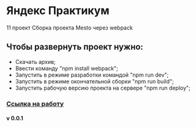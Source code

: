 # Яндекс Практикум 
11 проект
Сборка проекта Mesto через webpack 
## Чтобы развернуть проект нужно: 
* Скачать архив;
* Ввести команду "npm install webpack";
* Запустить в режиме разработки командой "npm run dev";
* Запустить в режиме окончательной сборки "npm run build";
* Запустить рабочую версию проекта на сервере "npm run deploy";
### [Ссылка на работу](https://rim1sta.github.io/project-11/)
#### v 0.0.1
